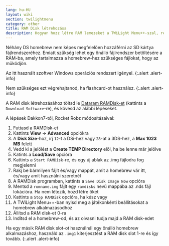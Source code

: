 ```yaml
---
lang: hu-HU
layout: wiki
section: twilightmenu
category: other
title: RAM Disk létrehozása
description: Hogyan hozz létre RAM lemezeket a TWiLight Menu++-szal, régi DS homebrew használatához
---
```


Néhány DS homebrew nem képes megfelelően hozzáférni az SD kártya fájlrendszeréhez. Emiatt szükség lehet egy önálló fájlrendszer betöltésére a RAM-ba, amely tartalmazza a homebrew-hez szükséges fájlokat, hogy az működjön.

Az itt használt szoftver Windows operációs rendszert igényel.
{:.alert .alert-info}

Nem szükséges ezt végrehajtanod, ha flashcard-ot használsz.
{:.alert .alert-info}

A RAM disk létrehozásához töltsd le [Dataram RAMDisk-et](http://memory.dataram.com/products-and-services/software/ramdisk#freeware) (kattints a `Download Software`-re), és kövesd az alábbi lépéseket.

A lépések Dakkon7-tól, Rocket Robz módosításaival:

1. Futtasd a RAMDisk-et
1. Kattints **View** -> **Advanced** opciókra
1. A **Disk Size**-hoz, írj `12`-t a DSi-hez vagy `28`-at a 3DS-hez, a **Max 1023 MB** felett
1. Vedd ki a jelölést a **Create TEMP Directory** elől, ha be lenne már jelölve
1. Katints a **Load/Save** opcióra
1. Kattints a `Start RAMDisk`-re, és egy új ablak az .img fájlodra fog megjelenni
1. Rakj be bármilyen fájlt és/vagy mappát, amit a homebrew vár itt, és/vagy amit használni szeretnél
1. A RAMDisk programban, kattints a `Save Disk Image Now` opcióra
1. Mentsd a `romname.img` fájlt egy `ramdisks` nevű mappába az .nds fájl lokációra. Ha nem létezik, hozd létre őket
1. Kattints a `Stop RAMDisk` opcióra, ha kész vagy
1. A TWiLight Menu++-ban nyisd meg a játékonkénti beállításokat a homebrew alkalmazásodhoz
1. Állítsd a RAM disk-et 0-ra
1. Indítsd el a homebrew-od, és az olvasni tudja majd a RAM disk-edet

Ha egy másik RAM disk slot-ot használnál egy önálló homebrew alkalmazáshoz, használd az `.img1` kiterjesztést a RAM disk slot 1-re és így tovább.
{:.alert .alert-info}
